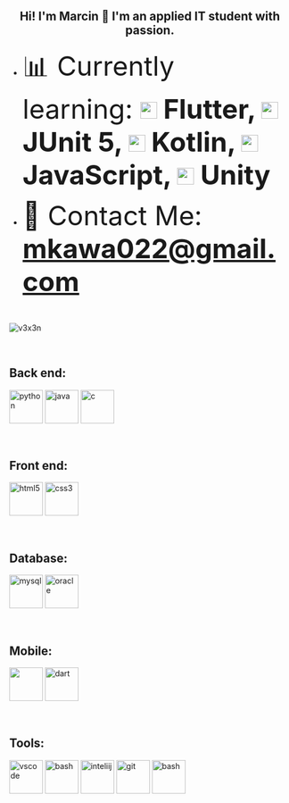 
<h2 align="center">
    <color="orange"> Hi! I'm Marcin 👋 I'm an applied IT student with passion.</strong></font>
</h2>

- <font size="8"> 📊 Currently learning: <strong>
    <img src="https://skillicons.dev/icons?i=flutter" alt="Flutter" width="30" height="30"/> Flutter, 
    <img src="https://user-images.githubusercontent.com/25181517/117533873-484d4480-afef-11eb-9fad-67c8605e3592.png" alt="JUnit 5" width="30" height="30"/> JUnit 5, 
    <img src="https://skillicons.dev/icons?i=kotlin" alt="Kotlin" width="30" height="30"/> Kotlin, 
    <img src="https://skillicons.dev/icons?i=js" alt="JavaScript" width="30" height="30"/> JavaScript, 
    <img src="https://skillicons.dev/icons?i=unity" alt="Unity" width="30" height="30"/> Unity
    </strong></font>

- <font size="8"> 📧 Contact Me: <strong> mkawa022@gmail.com </strong></font>
</p>
<br>

<p>
    <img align="center" src="https://github-readme-stats.vercel.app/api/top-langs?username=v3x3n&show_icons=true&locale=en&theme=codeSTACKr&layout=compact" alt="v3x3n" />
</p>
<br>


<h2 align="left">Back end:</h2>
<p>
    <a href="https://www.python.org" target="_self" rel="noreferrer"> <img src="https://skillicons.dev/icons?i=py" alt="python" width="60" height="60"/></a>
    <a href="https://www.java.com" target="_blank" rel="noreferrer"> <img src="https://skillicons.dev/icons?i=java" alt="java" width="60" height="60"/></a>
    <a href="https://www.cprogramming.com/" target="_blank" rel="noreferrer"> <img src="https://skillicons.dev/icons?i=c" alt="c" width="60" height="60"/></a>
</p>
<br>

<h2 align="left">Front end:</h2>
<p>
    <a href="https://www.w3.org/html/" target="_blank" rel="noreferrer"> <img src="https://skillicons.dev/icons?i=html" alt="html5" width="60" height="60"/></a>
    <a href="https://www.w3schools.com/css/" target="_blank" rel="noreferrer"> <img src="https://skillicons.dev/icons?i=css" alt="css3" width="60" height="60"/></a>
</p>
<br>

<h2 align="left">Database:</h2>
<p>
    <a href="https://www.mysql.com/" target="_blank" rel="noreferrer"> <img src="https://skillicons.dev/icons?i=mysql" alt="mysql" width="60" height="60"/></a>
    <a href="https://www.oracle.com/" target="_blank" rel="noreferrer"> <img src="https://skillicons.dev/icons?i=sqlite" alt="oracle" width="60" height="60"/></a>
</p>
<br>

<h2 align="left">Mobile:</h2>
<p>
    <a href="https://developer.android.com" target="_blank" rel="noreferrer"> <img src="https://skillicons.dev/icons?i=dart" width="60" height="60"/></a>
    <a href="https://dart.dev" target="_blank" rel="noreferrer"> <img src="https://skillicons.dev/icons?i=kotlin" alt="dart" width="60" height="60"/></a>
</p>
<br>

<h2 align="left">Tools:</h2>
<p>
    <a href="https://code.visualstudio.com" target="_blank" rel="noreferrer"> <img src="https://skillicons.dev/icons?i=vscode" alt="vscode" width="60" height="60"/></a>
    <a href="https://www.gnu.org/software/bash/" target="_blank" rel="noreferrer"> <img src="https://skillicons.dev/icons?i=androidstudio" alt="bash" width="60" height="60"/></a>
    <a href="https://www.jetbrains.com/idea" target="_blank" rel="noreferrer"> <img src="https://skillicons.dev/icons?i=idea" alt="inteliij" width="60" height="60"/></a>
    <a href="https://git-scm.com/" target="_blank" rel="noreferrer"> <img src="https://skillicons.dev/icons?i=git" alt="git" width="60" height="60"/></a>
    <a href="https://www.gnu.org/software/bash/" target="_blank" rel="noreferrer"> <img src="https://skillicons.dev/icons?i=bash" alt="bash" width="60" height="60"/></a>
</p>
<br>
